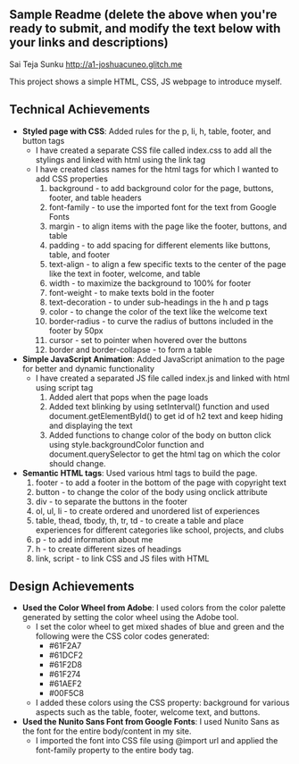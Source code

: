 
Sample Readme (delete the above when you're ready to submit, and modify the text below with your links and descriptions)
---

Sai Teja Sunku
http://a1-joshuacuneo.glitch.me

This project shows a simple HTML, CSS, JS webpage to introduce myself.

## Technical Achievements
- **Styled page with CSS**: Added rules for the p, li, h, table, footer, and button tags
  - I have created a separate CSS file called index.css to add all the stylings and linked with html using the link tag
  - I have created class names for the html tags for which I wanted to add CSS properties
    1. background - to add background color for the page, buttons, footer, and table headers
    2. font-family - to use the imported font for the text from Google Fonts
    3. margin - to align items with the page like the footer, buttons, and table 
    4. padding - to add spacing for different elements like buttons, table, and footer
    5. text-align - to align a few specific texts to the center of the page like the text in footer, welcome, and table
    6. width - to maximize the background to 100% for footer
    7. font-weight - to make texts bold in the footer
    8. text-decoration - to under sub-headings in the h and p tags
    9. color - to change the color of the text like the welcome text
    10. border-radius - to curve the radius of buttons included in the footer by 50px
    11. cursor - set to pointer when hovered over the buttons
    12. border and border-collapse - to form a table 
- **Simple JavaScript Animation**: Added JavaScript animation to the page for better and dynamic functionality
  - I have created a separated JS file called index.js and linked with html using script tag
    1. Added alert that pops when the page loads
    2. Added text blinking by using setInterval() function and used document.getElementById() to get id of h2 text and keep hiding and displaying the text
    3. Added functions to change color of the body on button click using style.backgroundColor function and document.querySelector to get the html tag on which the color should change.
- **Semantic HTML tags**: Used various html tags to build the page.
  1. footer - to add a footer in the bottom of the page with copyright text
  2. button - to change the color of the body using onclick attribute
  3. div - to separate the buttons in the footer
  4. ol, ul, li - to create ordered and unordered list of experiences
  5. table, thead, tbody, th, tr, td - to create a table and place experiences for different categories like school, projects, and clubs
  6. p - to add information about me
  7. h - to create different sizes of headings
  8. link, script - to link CSS and JS files with HTML

## Design Achievements
- **Used the Color Wheel from Adobe**: I used colors from the color palette generated by setting the color wheel using the Adobe tool.
  - I set the color wheel to get mixed shades of blue and green and the following were the CSS color codes generated: 
    - #61F2A7
    - #61DCF2
    - #61F2D8
    - #61F274
    - #61AEF2
    - #00F5C8
  - I added these colors using the CSS property: background for various aspects such as the table, footer, welcome text, and buttons. 
- **Used the Nunito Sans Font from Google Fonts**: I used Nunito Sans as the font for the entire body/content in my site.
  - I imported the font into CSS file using @import url and applied the font-family property to the entire body tag.
